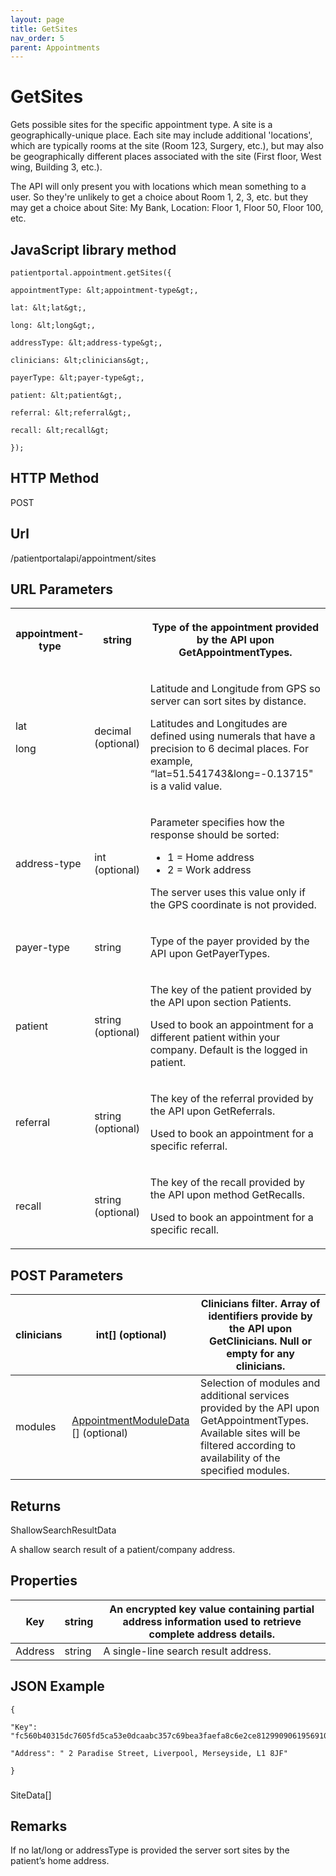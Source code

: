 ```yaml
---
layout: page
title: GetSites
nav_order: 5
parent: Appointments
---
```


# GetSites

Gets possible sites for the specific appointment type. A site is a geographically-unique place. Each site may include additional 'locations', which are typically rooms at the site (Room 123, Surgery, etc.), but may also be geographically different places associated with the site (First floor, West wing, Building 3, etc.).

The API will only present you with locations which mean something to a user. So they're unlikely to get a choice about Room 1, 2, 3, etc. but they may get a choice about Site: My Bank, Location: Floor 1, Floor 50, Floor 100, etc.

## JavaScript library method

```
patientportal.appointment.getSites({

appointmentType: &lt;appointment-type&gt;,

lat: &lt;lat&gt;,

long: &lt;long&gt;,

addressType: &lt;address-type&gt;,

clinicians: &lt;clinicians&gt;,

payerType: &lt;payer-type&gt;,

patient: &lt;patient&gt;,

referral: &lt;referral&gt;,

recall: &lt;recall&gt;

});
```

## HTTP Method

POST

## ****Url****

/patientportalapi/appointment/sites

## URL Parameters

<table><tbody><tr><th><p>appointment-type</p></th><th><p>string</p></th><th><p>Type of the appointment provided by the API upon GetAppointmentTypes.</p></th></tr><tr><td><p>lat</p><p>long</p></td><td><p>decimal (optional)</p></td><td><p>Latitude and Longitude from GPS so server can sort sites by distance.</p><p>Latitudes and Longitudes are defined using numerals that have a precision to 6 decimal places. For example, “lat=51.541743&amp;long=-0.13715" is a valid value.</p></td></tr><tr><td><p>address-type</p></td><td><p>int (optional)</p></td><td><p>Parameter specifies how the response should be sorted:</p><ul><li>1 = Home address</li><li>2 = Work address</li></ul><p>The server uses this value only if the GPS coordinate is not provided.</p></td></tr><tr><td><p>payer-type</p></td><td><p>string</p></td><td><p>Type of the payer provided by the API upon GetPayerTypes.</p></td></tr><tr><td><p>patient</p></td><td><p>string (optional)</p></td><td><p>The key of the patient provided by the API upon section Patients.</p><p>Used to book an appointment for a different patient within your company. Default is the logged in patient.</p></td></tr><tr><td><p>referral</p></td><td><p>string (optional)</p></td><td><p>The key of the referral provided by the API upon GetReferrals.</p><p>Used to book an appointment for a specific referral.</p></td></tr><tr><td><p>recall</p></td><td><p>string (optional)</p></td><td><p>The key of the recall provided by the API upon method GetRecalls.</p><p>Used to book an appointment for a specific recall.</p></td></tr></tbody></table>

## POST Parameters

| clinicians | int\[\] (optional) | Clinicians filter. Array of identifiers provide by the API upon GetClinicians. Null or empty for any clinicians. |
| --- | --- | --- |
| modules | [AppointmentModuleData](#_AppointmentModuleData) \[\] (optional) | Selection of modules and additional services provided by the API upon GetAppointmentTypes. Available sites will be filtered according to availability of the specified modules. |

## Returns

ShallowSearchResultData

A shallow search result of a patient/company address.

## Properties

| Key | string | An encrypted key value containing partial address information used to retrieve complete address details. |
| --- | --- | --- |
| Address | string | A single-line search result address. |

## JSON Example

```
{

"Key": "fc560b40315dc7605fd5ca53e0dcaabc357c69bea3faefa8c6e2ce8129909061956910b77338ee2c2cdbb1c7c5f7c64bcf338d78bc148f81f6786152d3ef2987b3ab5b1e5588b1db7939bb5e0edffec4614c4511c4a7a0dfd9bc9077749482b152217c572b0f78552c75be542ffcea6446110af6da78213c1f71569f35abab7d65f82f382f8b8dc663c8e6a1405bf17c331d379f375ffbc6ec3ebc21a985a69355d10622db48eceb7f23b38c5037ed2315c3d858268baae1879f6f84b3b65586742086832ec398acdfd56680a72991d7bb38bbfd1fa61991aebf0bd1982dc06b",

"Address": " 2 Paradise Street, Liverpool, Merseyside, L1 8JF"

}
```

###

SiteData\[\]

## Remarks

If no lat/long or addressType is provided the server sort sites by the patient’s home address.
